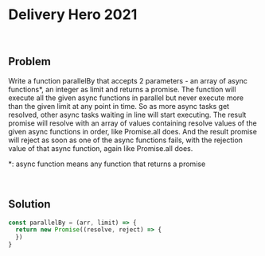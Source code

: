 # Delivery Hero 2021

&nbsp;

## Problem

Write a function parallelBy that accepts 2 parameters - an array of async functions*, an integer as limit and returns a promise. The function will execute all the given async functions in parallel but never execute more than the given limit at any point in time. So as more async tasks get resolved, other async tasks waiting in line will start executing. The result promise will resolve with an array of values containing resolve values of the given async functions in order, like Promise.all does. And the result promise will reject as soon as one of the async functions fails, with the rejection value of that async function, again like Promise.all does.

*: async function means any function that returns a promise

&nbsp;

## Solution

```js
const parallelBy = (arr, limit) => {
  return new Promise((resolve, reject) => {
  })
}
```